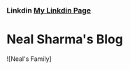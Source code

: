 ### Linkdin [My Linkdin Page](https://www.linkedin.com/feed/)

# **Neal Sharma's Blog**

![Neal's Family]